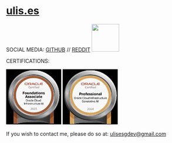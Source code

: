 # [ulis.es](https://ulis.es)
SOCIAL MEDIA:
<a href="https://github.com/ulisesdeveloper" target="_blank">GITHUB</a> // <a href="https://reddit.com/user/ulisesdeveloper" target="_blank">REDDIT</a> <img src=”imgs/logos/reddit-color.svg” width="75" height="75" onclick=”window.open(“https://reddit.com/user/ulisesdeveloper”)’>

CERTIFICATIONS:

<img src="/imgs/cert/OCI23AIFCA.jpg" width="150" height="150"> <img src="imgs/cert/OCI2024GAIOCP.jpg" width="150" height="150">


If you wish to contact me, please do so at: <a href="ulisesgdev@gmail.com" target="_blank">ulisesgdev@gmail.com</a>

